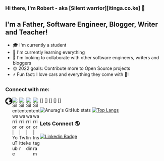 ### Hi there, I'm Robert - aka [Silent warrior][itinga.co.ke] 👋

## I'm a Father, Software Engineer, Blogger, Writer and Teacher!
- 🎓 I'm currently a student
- 👲 I'm currently learning everything
- 🤝 I'm looking to collaborate with other software engineers, writers and bloggers
- 🌞 2022 goals: Contribute more to Open Source projects
- ⚡️ Fun fact: I love cars and everything they come with 🚙!


### Connect with me:

[<img align="left" alt="" width="22px" src="https://raw.githubusercontent.com/iconic/open-iconic/master/svg/globe.svg" />]
[<img align="left" alt="Silentwarrior | YouTube" width="22px" src="https://cdn.jsdelivr.net/npm/simple-icons@v3/icons/youtube.svg" />]
[<img align="left" alt="Silent warrior | Twitter" width="22px" src="https://cdn.jsdelivr.net/npm/simple-icons@v3/icons/twitter.svg" />]
[<img align="left" alt="Silent warrior | linkedin" width="22px" src="https://cdn.jsdelivr.net/npm/simple-icons@v3/icons/linkedin.svg" />]
[<img align="left" alt="Silent warrior | Instagram" width="22px" src="https://cdn.jsdelivr.net/npm/simple-icons@v3/icons/instagram.svg" />]

![Anurag's GitHub stats](https://github-readme-stats.vercel.app/api?username=bobkamau&count_private=true&show_icons=true&theme=radical)
[![Top Langs](https://github-readme-stats.vercel.app/api/top-langs/?username=bobkamau&show_icons=true&layout=compact&theme=vue&hide_border=true)](https://github.com/anuraghazra/github-readme-stats)


### Lets Connect 🌎
[![Linkedin Badge](https://img.shields.io/badge/-LinkedIn-blue?style=flat-square&logo=Linkedin&logoColor=white&link=https://https://www.linkedin.com/in/bob-mwangi-b4b626161/)](https://www.linkedin.com/in/bob-mwangi-b4b626161/) 

